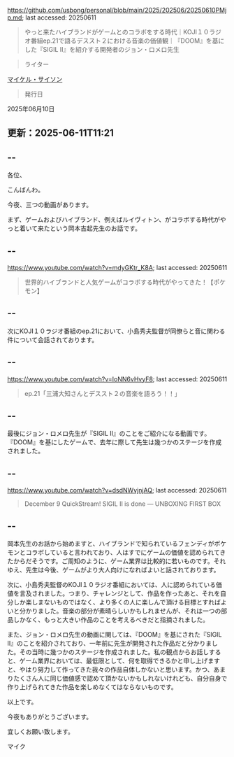 https://github.com/usbong/personal/blob/main/2025/202506/20250610PMjp.md; last accessed: 20250611

> やっと来たハイブランドがゲームとのコラボをする時代｜KOJI１０ラジオ番組ep.21で語るデススト２における音楽の価値観｜『DOOM』を基にした『SIGIL II』を紹介する開発者のジョン・ロメロ先生

> ライター

[マイケル・サイソン](https://www.linkedin.com/in/michaelsyson/)

> 発行日

2025年06月10日

## 更新：2025-06-11T11:21

## --

各位、

こんばんわ。

今夜、三つの動画があります。

まず、ゲームおよびハイブランド、例えばルイヴィトン、がコラボする時代がやっと着いて来たという岡本吉起先生のお話です。

## --

https://www.youtube.com/watch?v=mdyGKtr_K8A; last accessed: 20250611

> 世界的ハイブランドと人気ゲームがコラボする時代がやってきた！【ポケモン】 

## --

次にKOJI１０ラジオ番組のep.21において、小島秀夫監督が同僚らと音に関わる件について会話されております。

## --

https://www.youtube.com/watch?v=IoNN6vHvyF8; last accessed: 20250611

> ep.21「三浦大知さんとデススト２の音楽を語ろう！！」 

## --

最後にジョン・ロメロ先生が『SIGIL II』のことをご紹介になる動画です。『DOOM』を基にしたゲームで、去年に際して先生は幾つかのステージを作成されました。

## --

https://www.youtube.com/watch?v=dsdNWvjnjAQ; last accessed: 20250611

> December 9 QuickStream! SIGIL II is done — UNBOXING FIRST BOX 

## --

岡本先生のお話から始めますと、ハイブランドで知られているフェンディがポケモンとコラボしていると言われており、人はすでにゲームの価値を認められてきたからだそうです。ご周知のように、ゲーム業界は比較的に若いものです。それゆえ、先生は今後、ゲームがより大人向けになればよいと話されております。

次に、小島秀夫監督のKOJI１０ラジオ番組においては、人に認められている価値を言及されました。つまり、チャレンジとして、作品を作ったあと、それを自分しか楽しまないものではなく、より多くの人に楽しんで頂ける目標とすればよいと分かりました。音楽の部分が素晴らしいかもしれませんが、それは一つの部品しかなく、もっと大きい作品のことを考えるべきだと指摘されました。

また、ジョン・ロメロ先生の動画に関しては、『DOOM』を基にされた『SIGIL II』のことを紹介されており、一年前に先生が開発された作品だと分かりました。その当時に幾つかのステージを作成されました。私の観点からお話しすると、ゲーム業界においては、最低限として、何を取得できるかと申し上げますと、やはり努力して作ってきた我々の作品自体しかないと思います。かつ、あまりたくさん人に同じ価値感で認めて頂かないかもしれないけれども、自分自身で作り上げられてきた作品を楽しめなくてはならないものです。

以上です。

今夜もありがとうございます。

宜しくお願い致します。

マイク